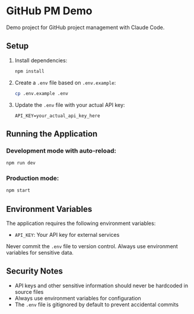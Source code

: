 # GitHub PM Demo

Demo project for GitHub project management with Claude Code.

## Setup

1. Install dependencies:
   ```bash
   npm install
   ```

2. Create a `.env` file based on `.env.example`:
   ```bash
   cp .env.example .env
   ```

3. Update the `.env` file with your actual API key:
   ```
   API_KEY=your_actual_api_key_here
   ```

## Running the Application

### Development mode with auto-reload:
```bash
npm run dev
```

### Production mode:
```bash
npm start
```

## Environment Variables

The application requires the following environment variables:

- `API_KEY`: Your API key for external services

Never commit the `.env` file to version control. Always use environment variables for sensitive data.

## Security Notes

- API keys and other sensitive information should never be hardcoded in source files
- Always use environment variables for configuration
- The `.env` file is gitignored by default to prevent accidental commits